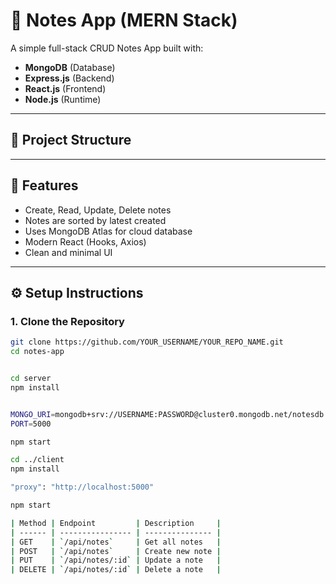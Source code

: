 # 📝 Notes App (MERN Stack)

A simple full-stack CRUD Notes App built with:

- **MongoDB** (Database)
- **Express.js** (Backend)
- **React.js** (Frontend)
- **Node.js** (Runtime)

---

## 📁 Project Structure


---

## 🚀 Features

- Create, Read, Update, Delete notes
- Notes are sorted by latest created
- Uses MongoDB Atlas for cloud database
- Modern React (Hooks, Axios)
- Clean and minimal UI

---

## ⚙️ Setup Instructions

### 1. Clone the Repository

```bash
git clone https://github.com/YOUR_USERNAME/YOUR_REPO_NAME.git
cd notes-app


cd server
npm install


MONGO_URI=mongodb+srv://USERNAME:PASSWORD@cluster0.mongodb.net/notesdb
PORT=5000

npm start

cd ../client
npm install

"proxy": "http://localhost:5000"

npm start

| Method | Endpoint         | Description     |
| ------ | ---------------- | --------------- |
| GET    | `/api/notes`     | Get all notes   |
| POST   | `/api/notes`     | Create new note |
| PUT    | `/api/notes/:id` | Update a note   |
| DELETE | `/api/notes/:id` | Delete a note   |
